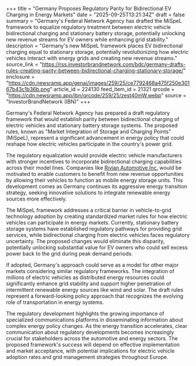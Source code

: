 +++
title = "Germany Proposes Regulatory Parity for Bidirectional EV Charging in Energy Markets"
date = "2025-09-25T13:21:34Z"
draft = false
summary = "Germany's Federal Network Agency has drafted the MiSpeL framework to equalize regulatory treatment between electric vehicle bidirectional charging and stationary battery storage, potentially unlocking new revenue streams for EV owners while enhancing grid stability."
description = "Germany's new MiSpeL framework places EV bidirectional charging equal to stationary storage, potentially revolutionizing how electric vehicles interact with energy grids and creating new revenue streams."
source_link = "https://rss.investorbrandnetwork.com/bdc/germany-drafts-rules-creating-parity-between-bidirectional-charging-stationary-storage/"
enclosure = "https://cdn.newsramp.app/genai/images/259/25/ce7792468a475f250e30167b43c1b36b.png"
article_id = 224130
feed_item_id = 21321
qrcode = "https://cdn.newsramp.app/ibn/qrcode/259/25/zest40mW.webp"
source = "InvestorBrandNetwork (IBN)"
+++

<p>Germany's Federal Network Agency has prepared a draft regulatory framework that would establish parity between bidirectional charging of electric vehicles and stationary battery storage systems. The proposed rules, known as "Market Integration of Storage and Charging Points" (MiSpeL), represent a significant advancement in energy policy that could reshape how electric vehicles participate in the country's power grid.</p><p>The regulatory equalization would provide electric vehicle manufacturers with stronger incentives to incorporate bidirectional charging capabilities across their model lines. Companies like <a href="https://rivian.com" rel="nofollow" target="_blank">Rivian Automotive Inc.</a> would be motivated to enable customers to benefit from new revenue opportunities by allowing their vehicles to function as mobile energy storage units. This development comes as Germany continues its aggressive energy transition strategy, seeking innovative solutions to integrate renewable energy sources more effectively.</p><p>The MiSpeL framework addresses a critical barrier in vehicle-to-grid technology adoption by creating standardized market rules for how electric vehicles can participate in energy markets. Currently, stationary battery storage systems have established regulatory pathways for providing grid services, while bidirectional charging from electric vehicles faces regulatory uncertainty. The proposed changes would eliminate this disparity, potentially unlocking substantial value for EV owners who could sell excess power back to the grid during peak demand periods.</p><p>If adopted, Germany's approach could serve as a model for other major markets considering similar regulatory frameworks. The integration of millions of electric vehicles as distributed energy resources could significantly enhance grid stability and support higher penetration of intermittent renewable energy sources like wind and solar. The draft rules represent a forward-looking policy approach that recognizes the evolving role of transportation in energy systems.</p><p>The regulatory development highlights the growing importance of specialized communications platforms in disseminating information about complex energy policy changes. As the energy transition accelerates, clear communication about regulatory developments becomes increasingly crucial for stakeholders across the automotive and energy sectors. The proposed framework's success will depend on effective implementation and market acceptance, with potential implications for electric vehicle adoption rates and grid management strategies throughout Europe.</p>